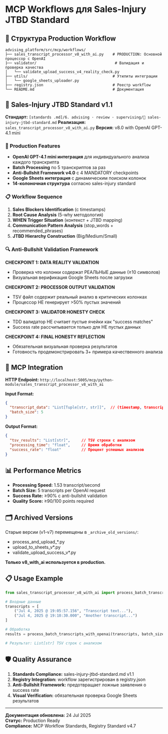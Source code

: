 # MCP Workflows для Sales-Injury JTBD Standard

## 📂 Структура Production Workflow

```
advising_platform/src/mcp/workflows/
├── sales_transcript_processor_v8_with_ai.py    # PRODUCTION: Основной процессор с OpenAI
├── validator/                                   # Валидация и проверка качества
│   └── validate_upload_success_v4_reality_check.py
├── utils/                                      # Утилиты интеграции
│   └── google_sheets_uploader.py
├── registry.json                               # Реестр workflow
└── README.md                                   # Документация
```

## 🎯 Sales-Injury JTBD Standard v1.1

**Стандарт:** `[standards .md]/6. advising · review · supervising/🤝 sales-injury-jtbd-standard.md`
**Реализация:** `sales_transcript_processor_v8_with_ai.py`
**Версия:** v8.0 with OpenAI GPT-4.1 mini

### 🚀 Production Features

- **OpenAI GPT-4.1 mini интеграция** для индивидуального анализа каждого транскрипта
- **Batch Processing** по 5 транскриптов за раз
- **Anti-Bullshit Framework v4.0** с 4 MANDATORY checkpoints
- **Google Sheets интеграция** с динамическим поиском колонок
- **14-колоночная структура** согласно sales-injury standard

### 📋 Workflow Sequence

1. **Sales Blockers Identification** (с timestamps)
2. **Root Cause Analysis** (5-why методология) 
3. **WHEN Trigger Situation** (контекст + JTBD mapping)
4. **Communication Pattern Analysis** (stop_words + recommended_phrases)
5. **JTBD Hierarchy Construction** (Big/Medium/Small)

### 🔍 Anti-Bullshit Validation Framework

**CHECKPOINT 1: DATA REALITY VALIDATION**
- Проверка что колонки содержат РЕАЛЬНЫЕ данные (≥10 символов)
- Визуальная верификация Google Sheets после загрузки

**CHECKPOINT 2: PROCESSOR OUTPUT VALIDATION**
- TSV файл содержит реальный анализ в критических колонках
- Процессор НЕ генерирует >50% пустых значений

**CHECKPOINT 3: VALIDATOR HONESTY CHECK**
- TDD валидатор НЕ считает пустые ячейки как "success matches"
- Success rate рассчитывается только для НЕ пустых данных

**CHECKPOINT 4: FINAL HONESTY REFLECTION**
- Обязательная визуальная проверка результатов
- Готовность продемонстрировать 3+ примера качественного анализа

## 🔗 MCP Integration

**HTTP Endpoint:** `http://localhost:5005/mcp/python-module/sales_transcript_processor_v8_with_ai`

**Input Format:**
```json
{
  "transcript_data": "List[Tuple[str, str]]",  // (timestamp, transcript_text)
  "batch_size": 5
}
```

**Output Format:**
```json
{
  "tsv_results": "List[str]",     // TSV строки с анализом
  "processing_time": "float",     // Время обработки
  "success_rate": "float"         // Процент успешных анализов
}
```

## 📊 Performance Metrics

- **Processing Speed:** 1.53 transcript/second
- **Batch Size:** 5 transcripts per OpenAI request
- **Success Rate:** ≥90% с anti-bullshit validation
- **Quality Score:** ≥90/100 points required

## 🗂️ Archived Versions

Старые версии (v1-v7) перемещены в `_archive_old_versions/`:
- process_and_upload_*.py
- upload_to_sheets_v*.py  
- validate_upload_success_v*.py

**Только v8_with_ai используется в production.**

## 📋 Usage Example

```python
from sales_transcript_processor_v8_with_ai import process_batch_transcripts_with_openai

# Входные данные
transcripts = [
    ("Jul 4, 2025 @ 19:05:57.156", "Transcript text..."),
    ("Jul 4, 2025 @ 19:10:30.000", "Another transcript...")
]

# Обработка
results = process_batch_transcripts_with_openai(transcripts, batch_size=5)

# Результат: List[str] TSV строк с анализом
```

## 🛡️ Quality Assurance

1. **Standards Compliance:** sales-injury-jtbd-standard.md v1.1
2. **Registry Integration:** workflow зарегистрирован в registry.json
3. **Anti-Bullshit Framework:** предотвращает ложные заявления о success rate
4. **Visual Verification:** обязательная проверка Google Sheets результатов

---

**Документация обновлена:** 24 Jul 2025  
**Статус:** Production Ready  
**Compliance:** MCP Workflow Standards, Registry Standard v4.7